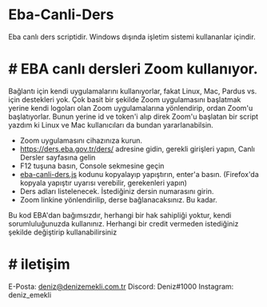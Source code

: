 # Eba-Canli-Ders
Eba canlı ders scriptidir. Windows dışında işletim sistemi kullananlar içindir.

# # EBA canlı dersleri Zoom kullanıyor.
Bağlantı için kendi uygulamalarını kullanıyorlar, fakat Linux, Mac, Pardus vs. için destekleri yok.
Çok basit bir şekilde Zoom uygulamasını başlatmak yerine kendi logoları olan Zoom uygulamalarına yönlendirip,
ordan Zoom'u başlatıyorlar. Bunun yerine id ve token'i alıp direk Zoom'u başlatan bir script yazdım
ki Linux ve Mac kullanıcıları da bundan yararlanabilsin.

- Zoom uygulamasını cihazınıza kurun.
- https://ders.eba.gov.tr/ders/ adresine gidin, gerekli girişleri yapın, Canlı Dersler sayfasına gelin
- F12 tuşuna basın, Console sekmesine geçin
- [eba-canli-ders.js](https://github.com/denizemekli/Eba-Canli-Ders/blob/master/eba-canli-ders.js) kodunu kopyalayıp yapıştırın, enter'a basın. (Firefox'da kopyala yapıştır uyarısı verebilir, gerekenleri yapın)
- Ders adları listelenecek. İstediğiniz dersin numarasını girin.
- Zoom linkine yönlendirilip, derse bağlanacaksınız. Bu kadar.

Bu kod EBA'dan bağımsızdır, herhangi bir hak sahipliği yoktur, kendi sorumluluğunuzda kullanınız.
Herhangi bir credit vermeden istediğiniz şekilde değiştirip kullanabilirsiniz
# # iletişim
E-Posta: deniz@denizemekli.com.tr
Discord: Deniz#1000
Instagram: deniz_emekli
